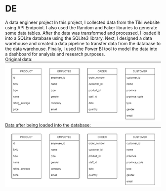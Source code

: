 # DE
A data engineer project
In this project, I collected data from the Tiki website using API Endpoint. I also used the Random and Faker libraries to generate some data tables. After the data was transformed and processed, I loaded it into a SQLite database using the SQLite3 library. Next, I designed a data warehouse and created a data pipeline to transfer data from the database to the data warehouse. Finally, I used the Power BI tool to model the data into a dashboard for analysis and research purposes.
<br />
Original data:<br />
![alt text](https://github.com/hungdung0403/DE/blob/main/Extracting%20and%20transforming/s1.png)
<br />
Data after being loaded into the database:<br />
![alt text](https://github.com/hungdung0403/DE/blob/main/Extracting%20and%20transforming/s1.png)
